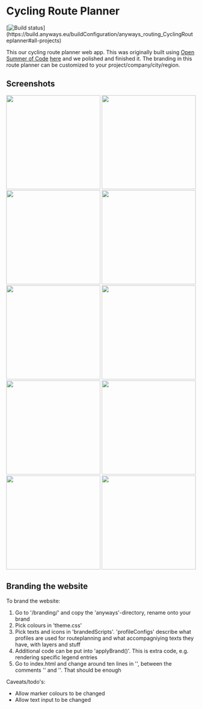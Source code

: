 # Cycling Route Planner

[![Build status](https://build.anyways.eu/app/rest/builds/buildType:(id:anyways_routing_CyclingRouteplanner)/statusIcon)](https://build.anyways.eu/buildConfiguration/anyways_routing_CyclingRouteplanner#all-projects)  

This our cycling route planner web app. This was originally built using [Open Summer of Code](https://summerofcode.be/) [here](https://github.com/oSoc18/bike4brussels) and we polished and finished it. The branding in this route planner can be customized to your project/company/city/region.

## Screenshots

<img src="https://github.com/anyways-open/cycling-routeplanner/raw/master/docs/screenshots/screenshot01.png" width="250"/> <img src="https://github.com/anyways-open/cycling-routeplanner/raw/master/docs/screenshots/screenshot02.png" width="250"/> <img src="https://github.com/anyways-open/cycling-routeplanner/raw/master/docs/screenshots/screenshot03.png" width="250"/> <img src="https://github.com/anyways-open/cycling-routeplanner/raw/master/docs/screenshots/screenshot04.png" width="250"/> <img src="https://github.com/anyways-open/cycling-routeplanner/raw/master/docs/screenshots/screenshot05.png" width="250"/> <img src="https://github.com/anyways-open/cycling-routeplanner/raw/master/docs/screenshots/screenshot06.png" width="250"/> <img src="https://github.com/anyways-open/cycling-routeplanner/raw/master/docs/screenshots/screenshot07.png" width="250"/> <img src="https://github.com/anyways-open/cycling-routeplanner/raw/master/docs/screenshots/screenshot08.png" width="250"/> <img src="https://github.com/anyways-open/cycling-routeplanner/raw/master/docs/screenshots/screenshot09.png" width="250"/> <img src="https://github.com/anyways-open/cycling-routeplanner/raw/master/docs/screenshots/screenshot10.png" width="250"/> 

## Branding the website

To brand the website:

1) Go to '/branding/' and copy the 'anyways'-directory, rename onto your brand
2) Pick colours in 'theme.css'
3) Pick texts and icons in 'brandedScripts'. 'profileConfigs' describe what profiles are used for routeplanning and what accompagniying texts they have, with layers and stuff
4) Additional code can be put into 'applyBrand()'. This is extra code, e.g. rendering specific legend entries
5) Go to index.html and change around ten lines in '<head>', between the comments '<!-- start of branding-->' and '<!-- end of branding-->'. That should be enough


Caveats/todo's:

- Allow marker colours to be changed
- Allow text input to be changed
